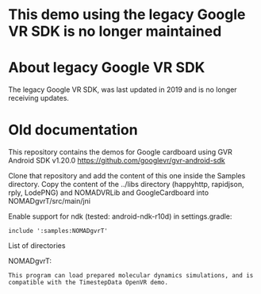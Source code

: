 # This demo using the legacy Google VR SDK is no longer maintained

# About legacy Google VR SDK 

The legacy Google VR SDK, was last updated in 2019 and is no longer receiving updates.

# Old documentation

This repository contains the demos for Google cardboard using GVR Android SDK v1.20.0
	https://github.com/googlevr/gvr-android-sdk

Clone that repository and add the content of this one inside the Samples directory.
Copy the content of the ../libs directory (happyhttp, rapidjson, rply, LodePNG) and NOMADVRLib and GoogleCardboard into 
NOMADgvrT/src/main/jni

Enable support for ndk (tested: android-ndk-r10d) in settings.gradle:

	include ':samples:NOMADgvrT'


List of directories

NOMADgvrT: 

	This program can load prepared molecular dynamics simulations, and is 
	compatible with the TimestepData OpenVR demo.
